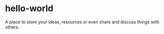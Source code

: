 # hello-world
A place to store your ideas, resources or even share and discuss things with others. 
